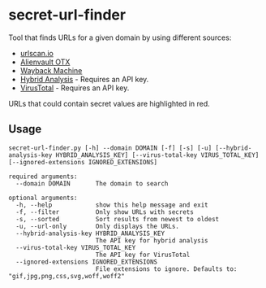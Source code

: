 # secret-url-finder
Tool that finds URLs for a given domain by using different sources:
* [urlscan.io](https://urlscan.io/)
* [Alienvault OTX](https://otx.alienvault.com)
* [Wayback Machine](https://archive.org/web/)
* [Hybrid Analysis](https://www.hybrid-analysis.com) - Requires an API key.
* [VirusTotal](https://www.virustotal.com) - Requires an API key.

URLs that could contain secret values are highlighted in red.

## Usage

```
secret-url-finder.py [-h] --domain DOMAIN [-f] [-s] [-u] [--hybrid-analysis-key HYBRID_ANALYSIS_KEY] [--virus-total-key VIRUS_TOTAL_KEY] [--ignored-extensions IGNORED_EXTENSIONS]

required arguments:
  --domain DOMAIN       The domain to search
  
optional arguments:
  -h, --help            show this help message and exit
  -f, --filter          Only show URLs with secrets
  -s, --sorted          Sort results from newest to oldest
  -u, --url-only        Only displays the URLs.
  --hybrid-analysis-key HYBRID_ANALYSIS_KEY
                        The API key for hybrid analysis
  --virus-total-key VIRUS_TOTAL_KEY
                        The API key for VirusTotal
  --ignored-extensions IGNORED_EXTENSIONS
                        File extensions to ignore. Defaults to: "gif,jpg,png,css,svg,woff,woff2"
```